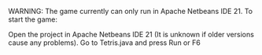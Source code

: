 WARNING: The game currently can only run in Apache Netbeans IDE 21. To start the game:

Open the project in Apache Netbeans IDE 21 (It is unknown if older versions cause any problems).
Go to Tetris.java and press Run or F6
